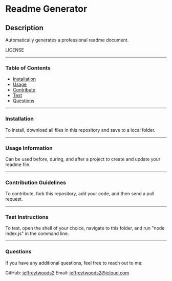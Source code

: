 # Readme Generator

## Description
Automatically generates a professional readme document.

LICENSE

***

### Table of Contents
- [Installation](#installation)
- [Usage](#usage-information)
- [Contribute](#contribution-guidelines)
- [Test](#test-instructions)
- [Questions](#questions)

***

### Installation
To install, download all files in this repository and save to a local folder.

***

### Usage Information
Can be used before, during, and after a project to create and update your readme file.

***

### Contribution Guidelines
To contribute, fork this repository, add your code, and then send a pull request.

***

### Test Instructions
To test, open the shell of your choice, navigate to this folder, and run "node index.js" in the command line.

***

### Questions
If you have any additional questions, feel free to reach out to me:

GitHub: [jeffreytwoods2](https://www.github.com/jeffreytwoods2)
Email: jeffreytwoods2@icloud.com